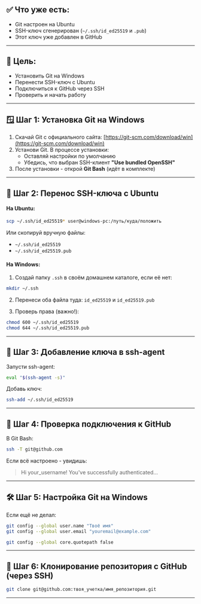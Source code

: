 ## ✅ Что уже есть:

- Git настроен на Ubuntu
- SSH-ключ сгенерирован (`~/.ssh/id_ed25519` и `.pub`)
- Этот ключ уже добавлен в GitHub
___
## 🧩 Цель:

- Установить Git на Windows
- Перенести SSH-ключ с Ubuntu
- Подключиться к GitHub через SSH
- Проверить и начать работу
___
## 🪟 Шаг 1: Установка Git на Windows

1. Скачай Git с официального сайта: [https://git-scm.com/download/win](https://git-scm.com/download/win)
2. Установи Git. В процессе установки:
    - Оставляй настройки по умолчанию
    - Убедись, что выбран SSH-клиент **"Use bundled OpenSSH"**
3. После установки - открой **Git Bash** (идёт в комплекте)
___
## 📁 Шаг 2: Перенос SSH-ключа с Ubuntu

#### На Ubuntu:
```bash
scp ~/.ssh/id_ed25519* user@windows-pc:/путь/куда/положить
```

Или скопируй вручную файлы:
- `~/.ssh/id_ed25519`
- `~/.ssh/id_ed25519.pub`

#### На Windows:

1. Создай папку `.ssh` в своём домашнем каталоге, если её нет:
```bash
mkdir ~/.ssh
```

2. Перенеси оба файла туда: `id_ed25519` и `id_ed25519.pub`

3. Проверь права (важно!):
```bash
chmod 600 ~/.ssh/id_ed25519
chmod 644 ~/.ssh/id_ed25519.pub
```
___
## 🧠 Шаг 3: Добавление ключа в ssh-agent

Запусти ssh-agent:
```bash
eval "$(ssh-agent -s)"
```

Добавь ключ:
```bash
ssh-add ~/.ssh/id_ed25519
```
___
## 🧪 Шаг 4: Проверка подключения к GitHub

В Git Bash:
```bash
ssh -T git@github.com
```
Если всё настроено - увидишь:
> Hi your_username! You've successfully authenticated…
___
## 🛠 Шаг 5: Настройка Git на Windows

Если ещё не делал:
```bash
git config --global user.name "Твоё имя"
git config --global user.email "youremail@example.com"

git config --global core.quotepath false
```
___
## 🔗 Шаг 6: Клонирование репозитория с GitHub (через SSH)
```bash
git clone git@github.com:твоя_учетка/имя_репозитория.git
```
___
